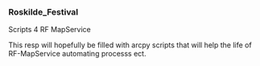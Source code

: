 ### Roskilde_Festival

Scripts 4 RF MapService

This resp will hopefully be filled with arcpy scripts that will help the life of RF-MapService automating processs ect. 
